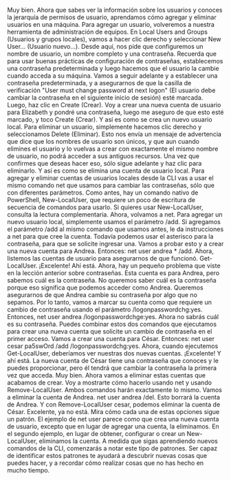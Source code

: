 Muy bien. Ahora que sabes ver la información sobre los usuarios y conoces la jerarquía de permisos de usuario, aprendamos cómo agregar y eliminar usuarios en una máquina. Para agregar un usuario, volveremos a nuestra herramienta de administración de equipos. En Local Users and Groups (Usuarios y grupos locales), vamos a hacer clic derecho y seleccionar New User... (Usuario nuevo...). Desde aquí, nos pide que configuremos un nombre de usuario, un nombre completo y una contraseña. Recuerda que para usar buenas prácticas de configuración de contraseñas, establecemos una contraseña predeterminada y luego hacemos que el usuario la cambie cuando acceda a su máquina. Vamos a seguir adelante y a establecer una contraseña predeterminada, y a asegurarnos de que la casilla de verificación "User must change password at next logon" (El usuario debe cambiar la contraseña en el siguiente inicio de sesión) esté marcada. Luego, haz clic en Create (Crear). Voy a crear una nueva cuenta de usuario para Elizabeth y pondré una contraseña, luego me aseguro de que esto esté marcado, y toco Create (Crear). Y así es como se crea un nuevo usuario local. Para eliminar un usuario, simplemente hacemos clic derecho y seleccionamos Delete (Eliminar). Esto nos envía un mensaje de advertencia que dice que los nombres de usuario son únicos, y que aun cuando elimines el usuario y lo vuelvas a crear con exactamente el mismo nombre de usuario, no podrá acceder a sus antiguos recursos. Una vez que confirmes que deseas hacer eso, sólo sigue adelante y haz clic para eliminarlo. Y así es como se elimina una cuenta de usuario local. Para agregar y eliminar cuentas de usuarios locales desde la CLI vas a usar el mismo comando net que usamos para cambiar las contraseñas, sólo que con diferentes parámetros. Como antes, hay un comando nativo de PowerShell, New-LocalUser, que requiere un poco de escritura de secuencia de comandos para usarlo. Si quieres usar New-LocalUser, consulta la lectura complementaria. Ahora, volvamos a net. Para agregar un nuevo usuario local, simplemente usamos el parámetro /add. Si agregamos el parámetro /add al mismo comando que usamos antes, le da instrucciones a net para que cree la cuenta. Todavía podemos usar el asterisco para la contraseña, para que se solicite ingresar una. Vamos a probar esto y a crear una nueva cuenta para Andrea. Entonces: net user andrea * /add. Ahora, listemos las cuentas de usuario para asegurarnos de que funcionó. Get-LocalUser. ¡Excelente! Ahí está. Ahora, hay un pequeño problema que viste en la lección anterior sobre contraseñas. Esta cuenta es para Andrea, pero sabemos cuál es la contraseña. No queremos saber cuál es la contraseña porque eso significa que podemos acceder como Andrea. Queremos asegurarnos de que Andrea cambie su contraseña por algo que no sepamos. Por lo tanto, vamos a marcar su cuenta como que requiere un cambio de contraseña usando el parámetro /logonpasswordchg:yes. Entonces, net user andrea /logonpasswordchge:yes. Ahora no sabrás cuál es su contraseña. Puedes combinar estos dos comandos que ejecutamos para crear una nueva cuenta que solicite un cambio de contraseña en el primer acceso. Vamos a crear una cuenta para César. Entonces: net user cesar pa5swOrd /add /logonpasswordchg:yes. Ahora, cuando ejecutemos Get-LocalUser, deberíamos ver nuestras dos nuevas cuentas. ¡Excelente! Y ahí está. La nueva cuenta de César tiene una contraseña que conoces y le puedes proporcionar, pero él tendrá que cambiar la contraseña la primera vez que acceda. Muy bien. Ahora vamos a eliminar estas cuentas que acabamos de crear. Voy a mostrarte cómo hacerlo usando net y usando Remove-LocalUser. Ambos comandos harán exactamente lo mismo. Vamos a eliminar la cuenta de Andrea. net user andrea /del. Esto borrará la cuenta de Andrea. Y con Remove-LocalUser cesar, podemos eliminar la cuenta de César. Excelente, ya no está. Mira cómo cada una de estas opciones sigue un patrón. El ejemplo de net user parece como que crea una nueva cuenta de usuario, excepto que en lugar de agregar una cuenta, la eliminamos. En el segundo ejemplo, en lugar de obtener, configurar o crear un New-LocalUser, eliminamos la cuenta. A medida que sigas aprendiendo nuevos comandos de la CLI, comenzarás a notar este tipo de patrones. Ser capaz de identificar estos patrones te ayudará a descubrir nuevas cosas que puedes hacer, y a recordar cómo realizar cosas que no has hecho en mucho tiempo.